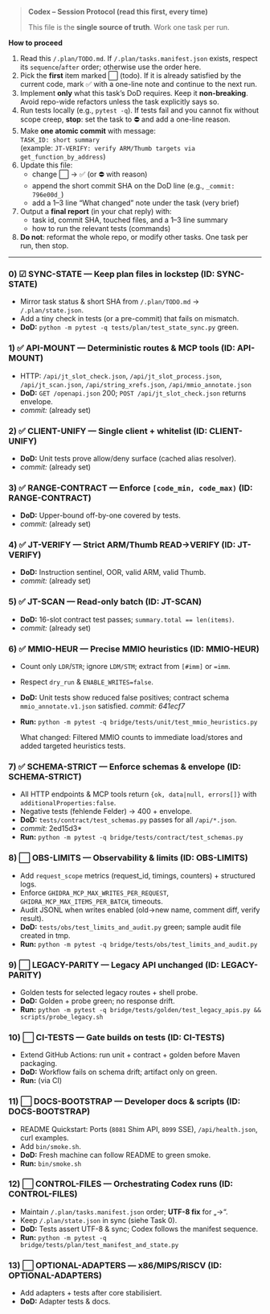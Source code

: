 > **Codex – Session Protocol (read this first, every time)**
>
> This file is the **single source of truth**. Work one task per run.

**How to proceed**

1. Read this `/.plan/TODO.md`. If `/.plan/tasks.manifest.json` exists, respect its `sequence`/`after` order; otherwise use the order here.
2. Pick the **first** item marked ⬜️ (todo). If it is already satisfied by the current code, mark ✅ with a one-line note and continue to the next run.
3. Implement **only** what this task’s DoD requires. Keep it **non-breaking**. Avoid repo-wide refactors unless the task explicitly says so.
4. Run tests locally (e.g., `pytest -q`). If tests fail and you cannot fix without scope creep, **stop**: set the task to ⛔ and add a one-line reason.
5. Make **one atomic commit** with message:  
   `TASK_ID: short summary`  
   (example: `JT-VERIFY: verify ARM/Thumb targets via get_function_by_address`)
6. Update this file:
   - change ⬜️ → ✅ (or ⛔ with reason)
   - append the short commit SHA on the DoD line (e.g., `_commit: 796e00d_`)
   - add a 1–3 line “What changed” note under the task (very brief)
7. Output a **final report** (in your chat reply) with:
   - task id, commit SHA, touched files, and a 1–3 line summary
   - how to run the relevant tests (commands)
8. **Do not**: reformat the whole repo, or modify other tasks. One task per run, then stop.

---

### 0) ☑ SYNC-STATE — Keep plan files in lockstep (ID: SYNC-STATE)

* Mirror task status & short SHA from `/.plan/TODO.md` → `/.plan/state.json`.
* Add a tiny check in tests (or a pre-commit) that fails on mismatch.
* **DoD:** `python -m pytest -q tests/plan/test_state_sync.py` green.

### 1) ✅ API-MOUNT — Deterministic routes & MCP tools (ID: API-MOUNT)

* HTTP: `/api/jt_slot_check.json`, `/api/jt_slot_process.json`, `/api/jt_scan.json`, `/api/string_xrefs.json`, `/api/mmio_annotate.json`
* **DoD:** `GET /openapi.json` 200; `POST /api/jt_slot_check.json` returns envelope.
* *commit:* (already set)

### 2) ✅ CLIENT-UNIFY — Single client + whitelist (ID: CLIENT-UNIFY)

* **DoD:** Unit tests prove allow/deny surface (cached alias resolver).
* *commit:* (already set)

### 3) ✅ RANGE-CONTRACT — Enforce `[code_min, code_max)` (ID: RANGE-CONTRACT)

* **DoD:** Upper-bound off-by-one covered by tests.
* *commit:* (already set)

### 4) ✅ JT-VERIFY — Strict ARM/Thumb READ→VERIFY (ID: JT-VERIFY)

* **DoD:** Instruction sentinel, OOR, valid ARM, valid Thumb.
* *commit:* (already set)

### 5) ✅ JT-SCAN — Read-only batch (ID: JT-SCAN)

* **DoD:** 16-slot contract test passes; `summary.total == len(items)`.
* *commit:* (already set)

### 6) ✅ MMIO-HEUR — Precise MMIO heuristics (ID: MMIO-HEUR)

* Count only `LDR`/`STR`; ignore `LDM/STM`; extract from `[#imm]` or `=imm`.
* Respect `dry_run` & `ENABLE_WRITES=false`.
* **DoD:** Unit tests show reduced false positives; contract schema `mmio_annotate.v1.json` satisfied. _commit: 641ecf7_
* **Run:** `python -m pytest -q bridge/tests/unit/test_mmio_heuristics.py`

  What changed: Filtered MMIO counts to immediate load/stores and added targeted heuristics tests.

### 7) ✅ SCHEMA-STRICT — Enforce schemas & envelope (ID: SCHEMA-STRICT)

* All HTTP endpoints & MCP tools return `{ok, data|null, errors[]}` with `additionalProperties:false`.
* Negative tests (fehlende Felder) → 400 + envelope.
* **DoD:** `tests/contract/test_schemas.py` passes for all `/api/*.json`.
* *commit:* 2ed15d3*
* **Run:** `python -m pytest -q bridge/tests/contract/test_schemas.py`

### 8) ⬜ OBS-LIMITS — Observability & limits (ID: OBS-LIMITS)

* Add `request_scope` metrics (request_id, timings, counters) + structured logs.
* Enforce `GHIDRA_MCP_MAX_WRITES_PER_REQUEST`, `GHIDRA_MCP_MAX_ITEMS_PER_BATCH`, timeouts.
* Audit JSONL when writes enabled (old→new name, comment diff, verify result).
* **DoD:** `tests/obs/test_limits_and_audit.py` green; sample audit file created in tmp.
* **Run:** `python -m pytest -q bridge/tests/obs/test_limits_and_audit.py`

### 9) ⬜ LEGACY-PARITY — Legacy API unchanged (ID: LEGACY-PARITY)

* Golden tests for selected legacy routes + shell probe.
* **DoD:** Golden + probe green; no response drift.
* **Run:** `python -m pytest -q bridge/tests/golden/test_legacy_apis.py && scripts/probe_legacy.sh`

### 10) ⬜ CI-TESTS — Gate builds on tests (ID: CI-TESTS)

* Extend GitHub Actions: run unit + contract + golden before Maven packaging.
* **DoD:** Workflow fails on schema drift; artifact only on green.
* **Run:** (via CI)

### 11) ⬜ DOCS-BOOTSTRAP — Developer docs & scripts (ID: DOCS-BOOTSTRAP)

* README Quickstart: Ports (`8081` Shim API, `8099` SSE), `/api/health.json`, curl examples.
* Add `bin/smoke.sh`.
* **DoD:** Fresh machine can follow README to green smoke.
* **Run:** `bin/smoke.sh`

### 12) ⬜ CONTROL-FILES — Orchestrating Codex runs (ID: CONTROL-FILES)

* Maintain `/.plan/tasks.manifest.json` order; **UTF-8 fix** for „→“.
* Keep `/.plan/state.json` in sync (siehe Task 0).
* **DoD:** Tests assert UTF-8 & sync; Codex follows the manifest sequence.
* **Run:** `python -m pytest -q bridge/tests/plan/test_manifest_and_state.py`

### 13) ⬜ OPTIONAL-ADAPTERS — x86/MIPS/RISCV (ID: OPTIONAL-ADAPTERS)

* Add adapters + tests after core stabilisiert.
* **DoD:** Adapter tests & docs.


